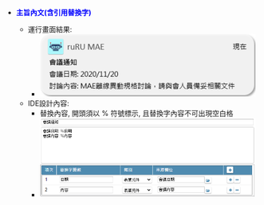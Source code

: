 *  <p id="case1" style="color:blue;font-weight:bold">主旨內文(含引用替換字)</p>

    * 運行畫面結果:
        * ![pic][image_runcase]
    * IDE設計內容:
        * 替換內容, 開頭須以 % 符號標示, 且替換字內容不可出現空白格
        * ![pic][image_runcase_design]






<!-- 圖片 -->
[image_runcase]:attachment/MAENotice_run_case.png
[image_runcase_design]:attachment/MAENotice_run_case_design.png
